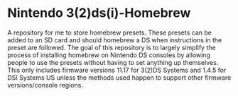 # Nintendo 3(2)ds(i)-Homebrew
A repository for me to store homebrew presets.
These presets can be added to an SD card and should homebrew a DS when instructions in the preset are followed.
The goal of this repository is to largely simplify the process of installing homebrew on Nintendo DS consoles by allowing people to use the presets without having to set anything up themselves. This only includes firmware versions 11.17 for 3(2)DS Systems and 1.4.5 for DSI Systems US unless the methods used happen to support other firmware versions/console regions.